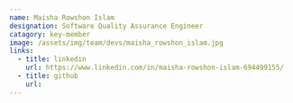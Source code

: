 ```yaml
---
name: Maisha Rowshon Islam
designation: Software Quality Assurance Engineer
catagory: key-member
image: /assets/img/team/devs/maisha_rowshon_islam.jpg
links:
  - title: linkedin
    url: https://www.linkedin.com/in/maisha-rowshon-islam-694499155/
  - title: github
    url: 
---
```


